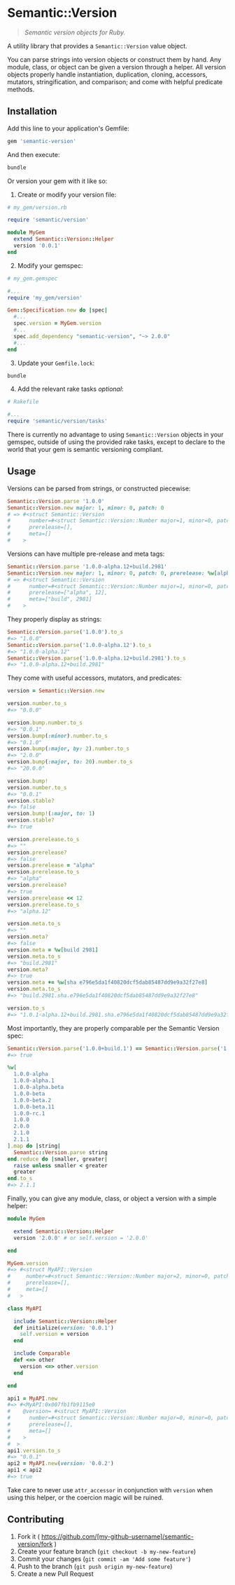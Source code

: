 Semantic::Version
=================

> *Semantic version objects for Ruby.*

  A utility library that provides a `Semantic::Version` value object.


  You can parse strings into version objects or construct them by hand. Any module, class, or object can be given a version through a helper. All version objects properly handle instantiation, duplication, cloning, accessors, mutators, stringification, and comparison; and come with helpful predicate methods.

Installation
------------

Add this line to your application's Gemfile:

```ruby
gem 'semantic-version'
```

And then execute:

```sh
bundle
```

Or version your gem with it like so:

1. Create or modify your version file:

  ```ruby
  # my_gem/version.rb

  require 'semantic/version'

  module MyGem
    extend Semantic::Version::Helper
    version '0.0.1'
  end
  ```

2. Modify your gemspec:

  ```ruby
  # my_gem.gemspec

  #...
  require 'my_gem/version'

  Gem::Specification.new do |spec|
    #...
    spec.version = MyGem.version
    #...
    spec.add_dependency "semantic-version", "~> 2.0.0"
    #...
  end
  ```

3. Update your `Gemfile.lock`:

  ```sh
  bundle
  ```

4. Add the relevant rake tasks *optional*:

  ```ruby
  # Rakefile

  #...
  require 'semantic/version/tasks'
  ```

There is currently no advantage to using `Semantic::Version` objects in your gemspec, outside of using the provided rake tasks, except to declare to the world that your gem is semantic versioning compliant.

Usage
-----

Versions can be parsed from strings, or constructed piecewise:

```ruby
Semantic::Version.parse '1.0.0'
Semantic::Version.new major: 1, minor: 0, patch: 0
# => #<struct Semantic::Version
#      number=#<struct Semantic::Version::Number major=1, minor=0, patch=0>,
#      prerelease=[],
#      meta=[]
#    >
```

Versions can have multiple pre-release and meta tags:

```ruby
Semantic::Version.parse '1.0.0-alpha.12+build.2981'
Semantic::Version.new major: 1, minor: 0, patch: 0, prerelease: %w[alpha 12], meta: %w[build 2981]
# => #<struct Semantic::Version
#      number=#<struct Semantic::Version::Number major=1, minor=0, patch=0>,
#      prerelease=["alpha", 12],
#      meta=["build", 2981]
#    >
```

They properly display as strings:

```ruby
Semantic::Version.parse('1.0.0').to_s
#=> "1.0.0"
Semantic::Version.parse('1.0.0-alpha.12').to_s
#=> "1.0.0-alpha.12"
Semantic::Version.parse('1.0.0-alpha.12+build.2981').to_s
#=> "1.0.0-alpha.12+build.2981"
```

They come with useful accessors, mutators, and predicates:

```ruby
version = Semantic::Version.new

version.number.to_s
#=> "0.0.0"

version.bump.number.to_s
#=> "0.0.1"
version.bump(:minor).number.to_s
#=> "0.1.0"
version.bump(:major, by: 2).number.to_s
#=> "2.0.0"
version.bump(:major, to: 20).number.to_s
#=> "20.0.0"

version.bump!
version.number.to_s
#=> "0.0.1"
version.stable?
#=> false
version.bump!(:major, to: 1)
version.stable?
#=> true

version.prerelease.to_s
#=> ""
version.prerelease?
#=> false
version.prerelease = "alpha"
version.prerelease.to_s
#=> "alpha"
version.prerelease?
#=> true
version.prerelease << 12
version.prerelease.to_s
#=> "alpha.12"

version.meta.to_s
#=> ""
version.meta?
#=> false
version.meta = %w[build 2981]
version.meta.to_s
#=> "build.2981"
version.meta?
#=> true
version.meta += %w[sha e796e5da1f40820dcf5dab85487dd9e9a32f27e8]
version.meta.to_s
#=> "build.2981.sha.e796e5da1f40820dcf5dab85487dd9e9a32f27e8"

version.to_s
#=> "1.0.1-alpha.12+build.2981.sha.e796e5da1f40820dcf5dab85487dd9e9a32f27e8"
```

Most importantly, they are properly comparable per the Semantic Version spec:

```ruby
Semantic::Version.parse('1.0.0+build.1') == Semantic::Version.parse('1.0.0+build.2')
#=> true

%w[
  1.0.0-alpha
  1.0.0-alpha.1
  1.0.0-alpha.beta
  1.0.0-beta
  1.0.0-beta.2
  1.0.0-beta.11
  1.0.0-rc.1
  1.0.0
  2.0.0
  2.1.0
  2.1.1
].map do |string|
  Semantic::Version.parse string
end.reduce do |smaller, greater|
  raise unless smaller < greater
  greater
end.to_s
#=> 2.1.1
```

Finally, you can give any module, class, or object a version with a simple helper:

```ruby
module MyGem

  extend Semantic::Version::Helper
  version '2.0.0' # or self.version = '2.0.0'

end

MyGem.version
#=> #<struct MyAPI::Version
#     number=#<struct Semantic::Version::Number major=2, minor=0, patch=0>,
#     prerelease=[],
#     meta=[]
#   >

class MyAPI

  include Semantic::Version::Helper
  def initialize(version: '0.0.1')
    self.version = version
  end

  include Comparable
  def <=> other
    version <=> other.version
  end

end

api1 = MyAPI.new
#=> #<MyAPI:0x007fb1fb9115e0
#    @version= #<struct MyAPI::Version
#      number=#<struct Semantic::Version::Number major=0, minor=0, patch=1>,
#      prerelease=[],
#      meta=[]
#    >
#  >
api1.version.to_s
#=> "0.0.1"
api2 = MyAPI.new(version: '0.0.2')
api1 < api2
#=> true
```

Take care to never use `attr_accessor` in conjunction with `version` when using this helper, or the coercion magic will be ruined.


Contributing
------------

1. Fork it ( https://github.com/[my-github-username]/semantic-version/fork )
2. Create your feature branch (`git checkout -b my-new-feature`)
3. Commit your changes (`git commit -am 'Add some feature'`)
4. Push to the branch (`git push origin my-new-feature`)
5. Create a new Pull Request
